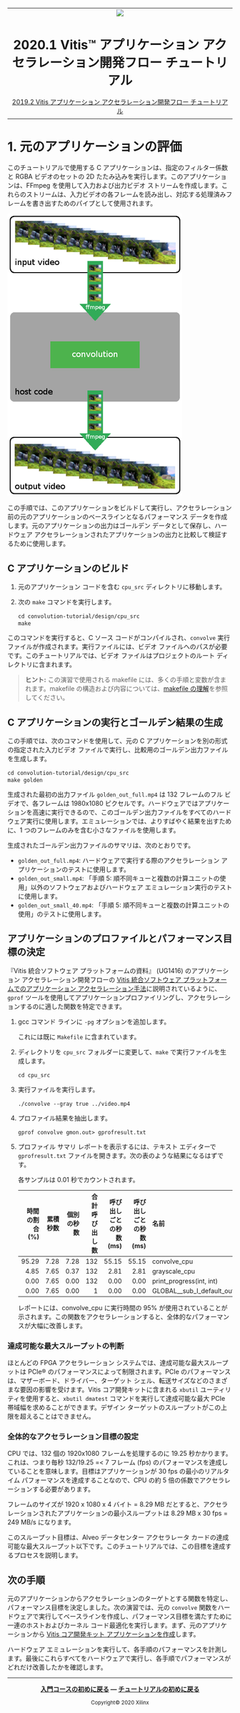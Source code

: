 <table class="sphinxhide">
 <tr>
   <td align="center"><img src="https://www.xilinx.com/content/dam/xilinx/imgs/press/media-kits/corporate/xilinx-logo.png" width="30%"/><h1>2020.1 Vitis™ アプリケーション アクセラレーション開発フロー チュートリアル</h1><a href="https://github.com/Xilinx/Vitis-Tutorials/branches/all">2019.2 Vitis アプリケーション アクセラレーション開発フロー チュートリアル</a></td>
 </tr>
 <tr>
 <td>
 </td>
 </tr>
</table>

# 1\. 元のアプリケーションの評価

このチュートリアルで使用する C アプリケーションは、指定のフィルター係数と RGBA ビデオのセットの 2D たたみ込みを実行します。このアプリケーションは、FFmpeg を使用して入力および出力ビデオ ストリームを作成します。これらのストリームは、入力ビデオの各フレームを読み出し、対応する処理済みフレームを書き出すためのパイプとして使用されます。

![](images/ffmpeg_usage.png)

この手順では、このアプリケーションをビルドして実行し、アクセラレーション前の元のアプリケーションのベースラインとなるパフォーマンス データを作成します。元のアプリケーションの出力はゴールデン データとして保存し、ハードウェア アクセラレーションされたアプリケーションの出力と比較して検証するために使用します。

## C アプリケーションのビルド

1. 元のアプリケーション コードを含む `cpu_src` ディレクトリに移動します。

2. 次の `make` コマンドを実行します。

   ```
   cd convolution-tutorial/design/cpu_src
   make
   ```

このコマンドを実行すると、C ソース コードがコンパイルされ、`convolve` 実行ファイルが作成されます。実行ファイルには、ビデオ ファイルへのパスが必要です。このチュートリアルでは、ビデオ ファイルはプロジェクトのルート ディレクトリに含まれます。

> **ヒント:** この演習で使用される makefile には、多くの手順と変数が含まれます。makefile の構造および内容については、[makefile の理解](./HowToRunTutorial.md)を参照してください。

## C アプリケーションの実行とゴールデン結果の生成

この手順では、次のコマンドを使用して、元の C アプリケーションを別の形式の指定された入力ビデオ ファイルで実行し、比較用のゴールデン出力ファイルを生成します。

```
cd convolution-tutorial/design/cpu_src
make golden
```

生成された最初の出力ファイル `golden_out_full.mp4` は 132 フレームのフル ビデオで、各フレームは 1980x1080 ピクセルです。ハードウェアではアプリケーションを高速に実行できるので、このゴールデン出力ファイルをすべてのハードウェア実行に使用します。エミュレーションでは、よりすばやく結果を出すために、1 つのフレームのみを含む小さなファイルを使用します。

生成されたゴールデン出力ファイルのサマリは、次のとおりです。

- `golden_out_full.mp4`: ハードウェアで実行する際のアクセラレーション アプリケーションのテストに使用します。
- `golden_out_small.mp4`: 「手順 5: 順不同キューと複数の計算ユニットの使用」以外のソフトウェアおよびハードウェア エミュレーション実行のテストに使用します。
- `golden_out_small_40.mp4`: 「手順 5: 順不同キューと複数の計算ユニットの使用」のテストに使用します。

## アプリケーションのプロファイルとパフォーマンス目標の決定

『Vitis 統合ソフトウェア プラットフォームの資料』 (UG1416) のアプリケーション アクセラレーション開発フローの [Vitis 統合ソフトウェア プラットフォームでのアプリケーション アクセラレーション手法](https://japan.xilinx.com/cgi-bin/docs/rdoc?v=2020.1;t=vitis+doc;d=methodologyacceleratingapplications.html)に説明されているように、`gprof` ツールを使用してアプリケーションプロファイリングし、アクセラレーションするのに適した関数を特定できます。

1. gcc コマンド ラインに `-pg` オプションを追加します。

   これには既に `Makefile` に含まれています。

2. ディレクトリを `cpu_src` フォルダーに変更して、`make` で実行ファイルを生成します。

   ```
   cd cpu_src
   ```

3. 実行ファイルを実行します。

   ```
   ./convolve --gray true ../video.mp4
   ```

4. プロファイル結果を抽出します。

   ```
   gprof convolve gmon.out> gprofresult.txt
   ```

5. プロファイル サマリ レポートを表示するには、テキスト エディターで `gprofresult.txt` ファイルを開きます。次の表のような結果になるはずです。

   各サンプルは 0.01 秒でカウントされます。

   | 時間の割合 (%)| 累積秒数| 個別の秒数| 合計呼び出し数| 呼び出しごとの秒数 (ms)| 呼び出しごとの秒数 (ms)| 名前
   |----------:|----------:|----------:|----------:|----------:|----------:|:----------
   | 95.29| 7.28| 7.28| 132| 55.15| 55.15| convolve\_cpu
   | 4.85| 7.65| 0.37| 132| 2.81| 2.81| grayscale\_cpu
   | 0.00| 7.65| 0.00| 132| 0.00| 0.00| print\_progress(int, int)
   | 0.00| 7.65| 0.00| 1| 0.00| 0.00| GLOBAL\_\_sub\_I\_default\_output

   レポートには、convolve\_cpu に実行時間の 95% が使用されていることが示されます。この関数をアクセラレーションすると、全体的なパフォーマンスが大幅に改善します。

### 達成可能な最大スループットの判断

ほとんどの FPGA アクセラレーション システムでは、達成可能な最大スループットは PCIe® のパフォーマンスによって制限されます。PCIe のパフォーマンスは、マザーボード、ドライバー、ターゲット シェル、転送サイズなどのさまざまな要因の影響を受けます。Vitis コア開発キットに含まれる `xbutil` ユーティリティを使用すると、`xbutil dmatest` コマンドを実行して達成可能な最大 PCIe 帯域幅を求めることができます。デザイン ターゲットのスループットがこの上限を超えることはできません。

### 全体的なアクセラレーション目標の設定

CPU では、132 個の 1920x1080 フレームを処理するのに 19.25 秒かかります。これは、つまり毎秒 132/19.25 =\< 7 フレーム (fps) のパフォーマンスを達成していることを意味します。目標はアプリケーションが 30 fps の最小のリアルタイム パフォーマンスを達成することなので、CPU の約 5 倍の係数でアクセラレーションする必要があります。

フレームのサイズが 1920 x 1080 x 4 バイト = 8.29 MB だとすると、アクセラレーションされたアプリケーションの最小スループットは 8.29 MB x 30 fps = 249 MB/s になります。

このスループット目標は、Alveo データセンター アクセラレータ カードの達成可能な最大スループット以下です。このチュートリアルでは、この目標を達成するプロセスを説明します。

## 次の手順

元のアプリケーションからアクセラレーションのターゲトとする関数を特定し、パフォーマンス目標を決定しました。次の演習では、元の `convolve` 関数をハードウェアで実行してベースラインを作成し、パフォーマンス目標を満たすために一連のホストおよびカーネル コード最適化を実行します。まず、元のアプリケーションから [Vitis コア開発キット アプリケーションを作成](./baseline.md)します。

ハードウェア エミュレーションを実行して、各手順のパフォーマンスを計測します。最後にこれらすべてをハードウェアで実行し、各手順でパフォーマンスがどれだけ改善したかを確認します。</br>

<hr/>
<p align="center" class="sphinxhide"><b><a href="/docs/vitis-getting-started/README.md">入門コースの初めに戻る</a> &mdash; <a href="/docs/convolution-tutorial/README.md">チュートリアルの初めに戻る</a></b></p>
<p align="center" class="sphinxhide"><sup>Copyright&copy; 2020 Xilinx</sup></p>
